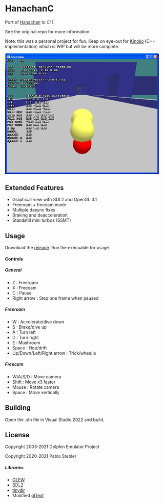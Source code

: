 # HanachanC
Port of [Hanachan](https://github.com/stblr/Hanachan) to C11.

See the original repo for more information.

Note: this was a personal project for fun. Keep on eye-out for [Kinoko](https://github.com/vabold/Kinoko) (C++ implementation) which is WIP but will be more complete.

![Preview](https://github.com/ficool2/HanachanC/blob/main/preview.png)

## Extended Features
- Graphical view with SDL2 and OpenGL 3.1
- Freeroam + freecam mode
- Multiple desync fixes
- Braking and deacceleration
- Standstill mini turbos (SSMT)

## Usage
Download the [release](https://github.com/ficool2/HanachanC/releases/). Run the execuable for usage.

#### Controls

##### General
* Z : Freeroam
* X : Freecam
* C : Pause
* Right arrow : Step one frame when paused

##### Freeroam
* W : Accelerate/dive down
* S : Brake/dive up
* A : Turn left
* D : Turn right
* E : Mushroom
* Space : Hop/drift
* Up/Down/Left/Right arrow : Trick/wheelie

##### Freecam
* W/A/S/D : Move camera
* Shift : Move x3 faster
* Mouse : Rotate camera
* Space : Move vertically

## Building
Open the .sln file in Visual Studio 2022 and build.

## License
Copyright 2003-2021 Dolphin Emulator Project

Copyright 2020-2021 Pablo Stebler

##### Libraries
* [GLEW](https://glew.sourceforge.net/)
* [SDL2](https://www.libsdl.org/)
* [tinydir](https://github.com/cxong/tinydir)
* Modified [glText](https://github.com/vallentin/glText)